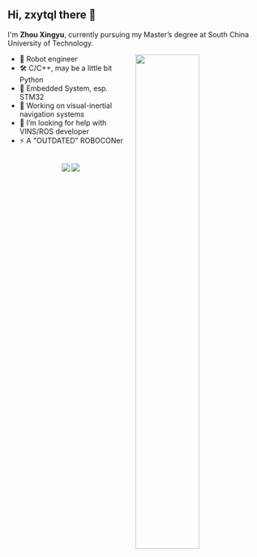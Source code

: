 ## Hi, zxytql there 👋 

I'm **Zhou Xingyu**, currently pursuing my Master’s degree at South China University of Technology.

<picture>
  <img align="right" width="50%" src="https://github-readme-stats-six-alpha-51.vercel.app/api?username=zxytql&theme=vue&hide=prs&show_icons=true&rank_icon=github">
</picture>

- 👾 Robot engineer
- 🛠️ C/C++, may be a little bit Python
- 🔬 Embedded System, esp. STM32
- 🔭 Working on visual-inertial navigation systems 
- 🤔 I’m looking for help with VINS/ROS developer
- ⚡ A "OUTDATED" ROBOCONer
</br>
<div align="center"> 
  <img src="https://vbr.nathanchung.dev/badge?page_id=zxytql&lcolor=fff&color=000&style=for-the-badge&logo=Github&logoColor=181717&text=Github" /> 
  <img src="https://vbr.nathanchung.dev/badge?page_id=zxytql.top&lcolor=fff&color=000&style=for-the-badge&logo=apache spark&logoColor=E25A1C&hit=false&text=zxytql.top" /> 
</div>


<!--
---
<picture>
  <img align="center" src="https://github-readme-activity-graph.vercel.app/graph?username=zxytql&theme=minimal">
</picture>
-->
